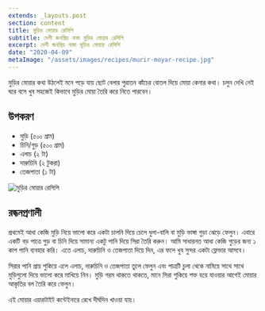 ```yaml
---
extends: _layouts.post
section: content
title: মুড়ির মোয়ার রেসিপি
subtitle: দেশী জনপ্রিয় নাস্তা মুড়ির মোয়ার রেসিপি
excerpt: দেশী জনপ্রিয় নাস্তা মুড়ির মোয়ার রেসিপি
date: "2020-04-09"
metaImage: "/assets/images/recipes/murir-moyar-recipe.jpg"
---
```


মুড়ির মোয়ার কথা উঠলেই মনে পড়ে যায় ছোট বেলার পুরাতন কাঁচের বোতল দিয়ে মোয়া কেনার কথা। চলুন দেখি নেই
ঘরে বসে খুব সহজেই কিভাবে মুড়ির মোয়া তৈরি করে নিতে পারবেন।

## উপকরণ

- মুড়ি (৫০০ গ্রাম)
- চিনি/গুড় (৫০০ গ্রাম)
- এলাচ (২ টা)
- দারুচিনি (২ টুকরা)
- তেজপাতা (১ টা)

![মুড়ির মোয়ার রেসিপি](/assets/images/recipes/murir-moyar-recipe.jpg)

## রন্ধনপ্রণালী

প্রথমেই আধা কেজি মুড়ি নিয়ে ভালো করে একটা চালনি দিয়ে চেলে ধুলা-বালি বা মুড়ি ভাঙ্গা গুড়া ঝেড়ে ফেলুন। এবারে
একটি বড় পাত্রে গুড় বা চিনি দিয়ে সামান্য একটু পানি দিয়ে সিরা তৈরি করুন। আমি সাধারনত আধা কেজি গুড়ের জন্য
১ কাপ পানি ব্যবহার করি। এতে এলাচ, দারুচিনি ও তেজপাতা দিয়ে দিন, এর ফলে খুব সুন্দর একটা ফ্লেভার আসবে।

সিরার পানি প্রায় শুকিয়ে এলে এলাচ, দারুচিনি ও তেজপাতা তুলে ফেলুন এবং পাত্রটি চুলা থেকে নামিয়ে সাথে সাথে
মুড়িগুলো দিয়ে ভালো করে মাখিয়ে নিন। মুড়ি গরম থাকতে থাকতে, মানে সিরা শুকিয়ে শক্ত হয়ে যাওয়ার আগেই মোয়ার
আকৃতির বল তৈরি করে ফেলুন।

এই মোয়ার এয়ারটাইট কন্টেইনারে রেখে দীর্ঘদিন খাওয়া যায়।
